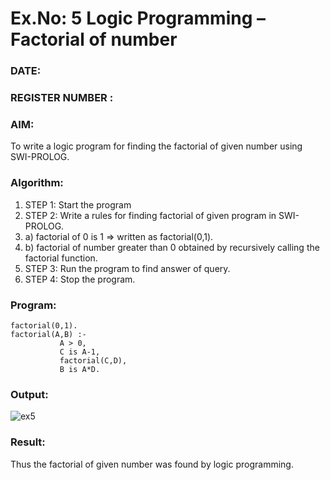 # Ex.No: 5   Logic Programming – Factorial of number   
### DATE:                                                                            
### REGISTER NUMBER : 
### AIM: 
To  write  a logic program for finding the factorial of given number using SWI-PROLOG. 
### Algorithm:
1. STEP 1: Start the program
2. STEP 2:  Write a rules for finding factorial of given program in SWI-PROLOG.
3.   a)	factorial of 0 is 1 => written as factorial(0,1).
4.   b)	factorial of number greater than 0 obtained by recursively calling the factorial    function.
5. STEP 3: Run the program  to find answer of  query.
6. STEP 4: Stop the program.

### Program:
```
factorial(0,1).
factorial(A,B) :-  
           A > 0, 
           C is A-1,
           factorial(C,D),
           B is A*D.
```

### Output:

![ex5](https://github.com/DrUmaRaniV/AI_Lab_2023-24/assets/160318706/5f760a50-41f7-41a4-aaf9-0388f78ccde9)


### Result:
Thus the factorial of given number was found by logic programming. 
